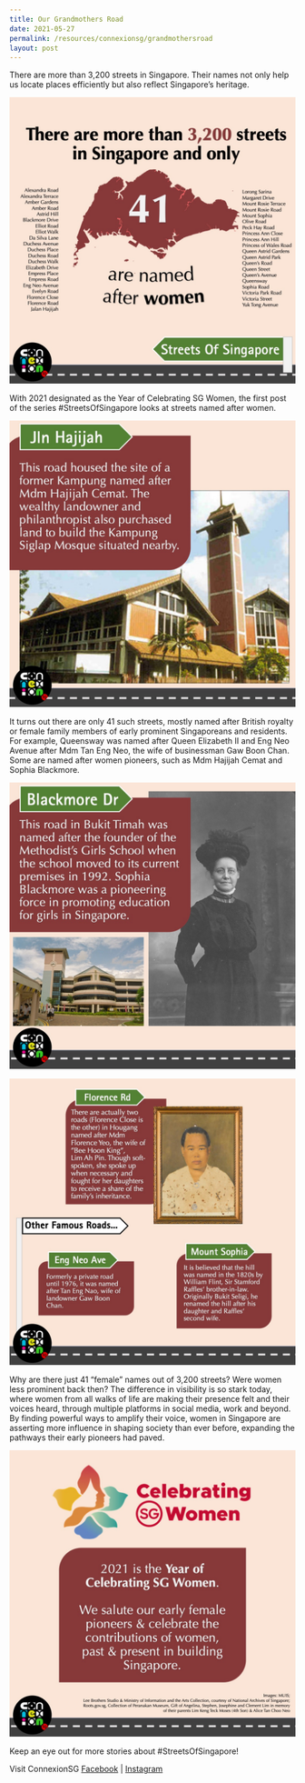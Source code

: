 ```yaml
---
title: Our Grandmothers Road
date: 2021-05-27
permalink: /resources/connexionsg/grandmothersroad
layout: post
---
```

There are more than 3,200 streets in Singapore. Their names not only help us locate places efficiently but also reflect Singapore’s heritage.

![Alt text for image on Isomer site](/images/sos-our-grandmother-rd/SOS_female1.jpeg)

With 2021 designated as the Year of Celebrating SG Women, the first post of the series #StreetsOfSingapore looks at streets named after women.

![Alt text for image on Isomer site](/images/sos-our-grandmother-rd/SOS_female2.jpg)

It turns out there are only 41 such streets, mostly named after British royalty or female family members of early prominent Singaporeans and residents. For example, Queensway was named after Queen Elizabeth II and Eng Neo Avenue after Mdm Tan Eng Neo, the wife of businessman Gaw Boon Chan. Some are named after women pioneers, such as Mdm Hajijah Cemat and Sophia Blackmore.

![Alt text for image on Isomer site](/images/sos-our-grandmother-rd/SOS_female3.jpeg)

![Alt text for image on Isomer site](/images/sos-our-grandmother-rd/SOS_female4.jpg)

Why are there just 41 “female” names out of 3,200 streets? Were women less prominent back then? The difference in visibility is so stark today, where women from all walks of life are making their presence felt and their voices heard, through multiple platforms in social media, work and beyond. By finding powerful ways to amplify their voice, women in Singapore are asserting more influence in shaping society than ever before, expanding the pathways their early pioneers had paved.

![Alt text for image on Isomer site](/images/sos-our-grandmother-rd/SOS_female5.jpg)

Keep an eye out for more stories about #StreetsOfSingapore!

Visit ConnexionSG [Facebook](https://www.facebook.com/ConnexionSG) | [Instagram](https://www.instagram.com/connexionsg/)